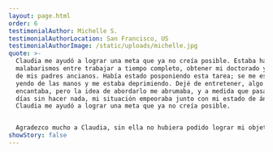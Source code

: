 ```yaml
---
layout: page.html
order: 6
testimonialAuthor: Michelle S.
testimonialAuthorLocation: San Francisco, US
testimonialAuthorImage: /static/uploads/michelle.jpg
quote: >-
  Claudia me ayudó a lograr una meta que ya no creía posible. Estaba haciendo
  malabarismos entre trabajar a tiempo completo, obtener mi doctorado y cuidar
  de mis padres ancianos. Había estado posponiendo esta tarea; se me estaba
  yendo de las manos y me estaba deprimiendo. Dejé de entretener, algo que me
  encantaba, pero la idea de abordarlo me abrumaba, y a medida que pasaban los
  días sin hacer nada, mi situación empeoraba junto con mi estado de ánimo.
  Claudia me ayudó a lograr una meta que ya no creía posible.


  Agradezco mucho a Claudia, sin ella no hubiera podido lograr mi objetivo.
showStory: false
---
```

